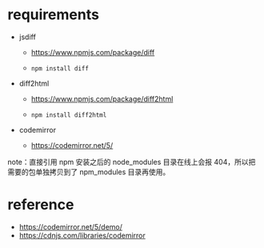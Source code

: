 # requirements

- jsdiff

  - https://www.npmjs.com/package/diff

  - `npm install diff`

- diff2html

  - https://www.npmjs.com/package/diff2html

  - `npm install diff2html`
  
- codemirror
  
  - https://codemirror.net/5/

note：直接引用 npm 安装之后的 node_modules 目录在线上会报 404，所以把需要的包单独拷贝到了 npm_modules 目录再使用。
  
# reference

- https://codemirror.net/5/demo/
- https://cdnjs.com/libraries/codemirror
  